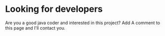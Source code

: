 # Looking for developers #

Are you a good java coder and interested in this project? Add A comment to this page and I'll contact you.